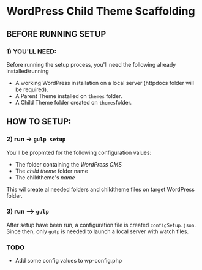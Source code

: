 # WordPress Child Theme Scaffolding

## BEFORE RUNNING SETUP

### 1) YOU'LL NEED:

Before running the setup process, you'll need the following already installed/running

- A working WordPress installation on a local server (httpdocs folder will be required).
- A Parent Theme installed on `themes` folder.
- A Child Theme folder created on `themes`folder.

## HOW TO SETUP:

### 2) run -> `gulp setup`

You'll be propmted for the following configuration values:

- The folder containing the _WordPress CMS_
- The _child theme_ folder name
- The childtheme's _name_

This wil create al needed folders and childtheme files on target WordPress folder.

### 3) run --> `gulp`

After setup have been run, a configuration file is created `configSetup.json`.
Since then, only `gulp` is needed to launch a local server with watch files.

### TODO

- Add some config values to wp-config.php
